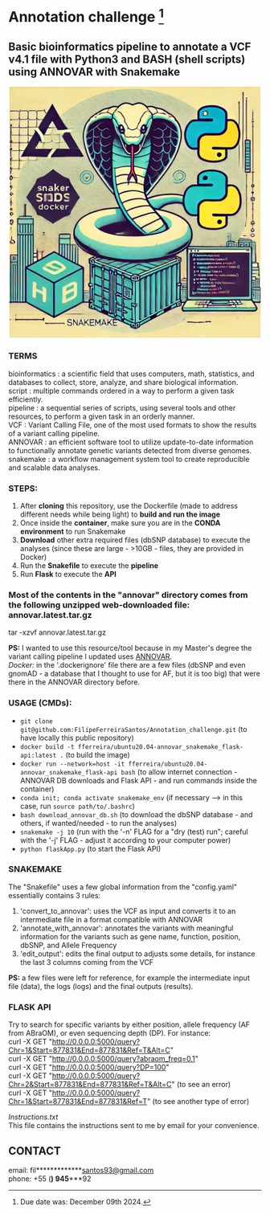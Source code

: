 # Annotation challenge [^1]
## Basic bioinformatics pipeline to annotate a VCF v4.1 file with Python3 and BASH (shell scripts) using ANNOVAR with Snakemake

<div align="center">
  <img src="images/Challenge_Github-Logo.jpg" alt="MY LOGO" width="500" height="500"/>
</div>

### TERMS
bioinformatics
: a scientific field that uses computers, math, statistics, and databases to collect, store, analyze, and share biological information.  
script
: multiple commands ordered in a way to perform a given task efficiently.  
pipeline
: a sequential series of scripts, using several tools and other resources, to perform a given task in an orderly manner.  
VCF
: Variant Calling File, one of the most used formats to show the results of a variant calling pipeline.  
ANNOVAR
: an efficient software tool to utilize update-to-date information to functionally annotate genetic variants detected from diverse genomes.  
snakemake
: a workflow management system tool to create reproducible and scalable data analyses.

### STEPS:
1. After **cloning** this repository, use the Dockerfile (made to address different needs while being light) to **build and run the image**
2. Once inside the **container**, make sure you are in the **CONDA environment** to run Snakemake
3. **Download** other extra required files (dbSNP database) to execute the analyses (since these are large - >10GB - files, they are provided in Docker)
4. Run the **Snakefile** to execute the **pipeline**
5. Run **Flask** to execute the **API**

### Most of the contents in the "annovar" directory comes from the following unzipped web-downloaded file: annovar.latest.tar.gz
tar -xzvf annovar.latest.tar.gz

**PS:** I wanted to use this resource/tool because in my Master's degree the variant calling pipeline I updated uses [ANNOVAR](https://annovar.openbioinformatics.org/en/latest/).  
*Docker:* in the '.dockerignore' file there are a few files (dbSNP and even gnomAD - a database that I thought to use for AF, but it is too big) that were there in the ANNOVAR directory before.

### USAGE (CMDs):
- `git clone git@github.com:FilipeFerreiraSantos/Annotation_challenge.git` (to have locally this public repository)
- `docker build -t fferreira/ubuntu20.04-annovar_snakemake_flask-api:latest .` (to build the image)
- `docker run --network=host -it fferreira/ubuntu20.04-annovar_snakemake_flask-api bash` (to allow internet connection - ANNOVAR DB downloads and Flask API - and run commands inside the container)
- `conda init; conda activate snakemake_env` (if necessary --> in this case, run `source path/to/.bashrc`)
- `bash download_annovar_db.sh` (to download the dbSNP database - and others, if wanted/needed - to run the analyses)
- `snakemake -j 10` (run with the '-n' FLAG for a "dry (test) run"; careful with the '-j' FLAG - adjust it according to your computer power)
- `python flaskApp.py` (to start the Flask API)

### SNAKEMAKE
The "Snakefile" uses a few global information from the "config.yaml" essentially contains 3 rules:
1. 'convert_to_annovar': uses the VCF as input and converts it to an intermediate file in a format compatible with ANNOVAR
2. 'annotate_with_annovar': annotates the variants with meaningful information for the variants such as gene name, function, position, dbSNP, and Allele Frequency
3. 'edit_output': edits the final output to adjusts some details, for instance the last 3 columns coming from the VCF

**PS:** a few files were left for reference, for example the intermediate input file (data), the logs (logs) and the final outputs (results).

### FLASK API
Try to search for specific variants by either position, allele frequency (AF from ABraOM), or even sequencing depth (DP). For instance:  
curl -X GET "http://0.0.0.0:5000/query?Chr=1&Start=877831&End=877831&Ref=T&Alt=C"  
curl -X GET "http://0.0.0.0:5000/query?abraom_freq=0.1"  
curl -X GET "http://0.0.0.0:5000/query?DP=100"  
curl -X GET "http://0.0.0.0:5000/query?Chr=2&Start=877831&End=877831&Ref=T&Alt=C" (to see an error)  
curl -X GET "http://0.0.0.0:5000/query?Chr=1&Start=877831&End=877831&Ref=T" (to see another type of error)

*Instructions.txt*  
This file contains the instructions sent to me by email for your convenience.

## CONTACT
email: fil*************santos93@gmail.com  
phone: +55 (**) 945*****92

[^1]: Due date was: December 09th 2024.
